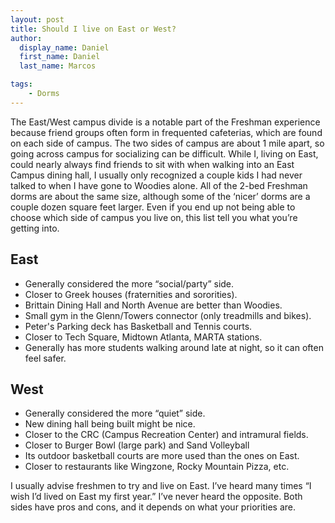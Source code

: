 ```yaml
---
layout: post
title: Should I live on East or West?
author:
  display_name: Daniel
  first_name: Daniel
  last_name: Marcos

tags:
    - Dorms
---
```


The East/West campus divide is a notable part of the Freshman experience because friend groups often form in frequented cafeterias, which are found on each side of campus. The two sides of campus are about 1 mile apart, so going across campus for socializing can be difficult. While I, living on East, could nearly always find friends to sit with when walking into an East Campus dining hall, I usually only recognized a couple kids I had never talked to when I have gone to Woodies alone. All of the 2-bed Freshman dorms are about the same size, although some of the ‘nicer’ dorms are a couple dozen square feet larger. Even if you end up not being able to choose which side of campus you live on, this list tell you what you’re getting into.

East
----

+ Generally considered the more “social/party” side.
+ Closer to Greek houses (fraternities and sororities).
+ Brittain Dining Hall and North Avenue are better than Woodies.
+ Small gym in the Glenn/Towers connector (only treadmills and bikes).
+ Peter's Parking deck has Basketball and Tennis courts.
+ Closer to Tech Square, Midtown Atlanta, MARTA stations.
+ Generally has more students walking around late at night, so it can often feel safer.


West
----

+ Generally considered the more “quiet” side.
+ New dining hall being built might be nice.
+ Closer to the CRC (Campus Recreation Center) and intramural fields.
+ Closer to Burger Bowl (large park) and Sand Volleyball
+ Its outdoor basketball courts are more used than the ones on East.
+ Closer to restaurants like Wingzone, Rocky Mountain Pizza, etc.

I usually advise freshmen to try and live on East. I’ve heard many times “I wish I’d lived on East my first year.” I’ve never heard the opposite. Both sides have pros and cons, and it depends on what your priorities are.
